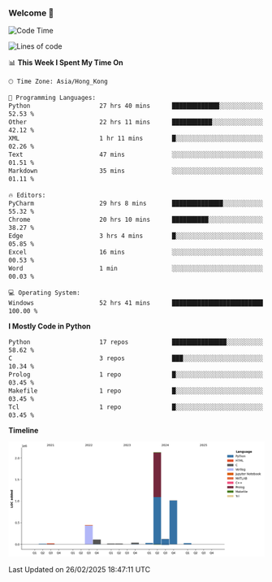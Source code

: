 ### Welcome 👋

<!--START_SECTION:waka-->
![Code Time](http://img.shields.io/badge/Code%20Time-1%2C531%20hrs%2033%20mins-blue)

![Lines of code](https://img.shields.io/badge/From%20Hello%20World%20I%27ve%20Written-4.0%20million%20lines%20of%20code-blue)

📊 **This Week I Spent My Time On** 

```text
🕑︎ Time Zone: Asia/Hong_Kong

💬 Programming Languages: 
Python                   27 hrs 40 mins      █████████████░░░░░░░░░░░░   52.53 % 
Other                    22 hrs 11 mins      ███████████░░░░░░░░░░░░░░   42.12 % 
XML                      1 hr 11 mins        █░░░░░░░░░░░░░░░░░░░░░░░░   02.26 % 
Text                     47 mins             ░░░░░░░░░░░░░░░░░░░░░░░░░   01.51 % 
Markdown                 35 mins             ░░░░░░░░░░░░░░░░░░░░░░░░░   01.11 % 

🔥 Editors: 
PyCharm                  29 hrs 8 mins       ██████████████░░░░░░░░░░░   55.32 % 
Chrome                   20 hrs 10 mins      ██████████░░░░░░░░░░░░░░░   38.27 % 
Edge                     3 hrs 4 mins        █░░░░░░░░░░░░░░░░░░░░░░░░   05.85 % 
Excel                    16 mins             ░░░░░░░░░░░░░░░░░░░░░░░░░   00.53 % 
Word                     1 min               ░░░░░░░░░░░░░░░░░░░░░░░░░   00.03 % 

💻 Operating System: 
Windows                  52 hrs 41 mins      █████████████████████████   100.00 % 
```

**I Mostly Code in Python** 

```text
Python                   17 repos            ███████████████░░░░░░░░░░   58.62 % 
C                        3 repos             ███░░░░░░░░░░░░░░░░░░░░░░   10.34 % 
Prolog                   1 repo              █░░░░░░░░░░░░░░░░░░░░░░░░   03.45 % 
Makefile                 1 repo              █░░░░░░░░░░░░░░░░░░░░░░░░   03.45 % 
Tcl                      1 repo              █░░░░░░░░░░░░░░░░░░░░░░░░   03.45 % 
```



**Timeline**

![Lines of Code chart](https://raw.githubusercontent.com/xhj2501/xhj2501/main/assets/bar_graph.png)


 Last Updated on 26/02/2025 18:47:11 UTC
<!--END_SECTION:waka-->

